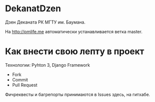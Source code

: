 # DekanatDzen
Дзен Деканата РК МГТУ им. Баумана.

На http://pmlife.me автоматически устанавливается ветка master.

# Как внести свою лепту в проект
Технологии: Pyhton 3, Django Framework

* Fork
* Commit
* Pull Request

Фичреквесты и багрепорты принимаются в Issues здесь, на гитхабе.
